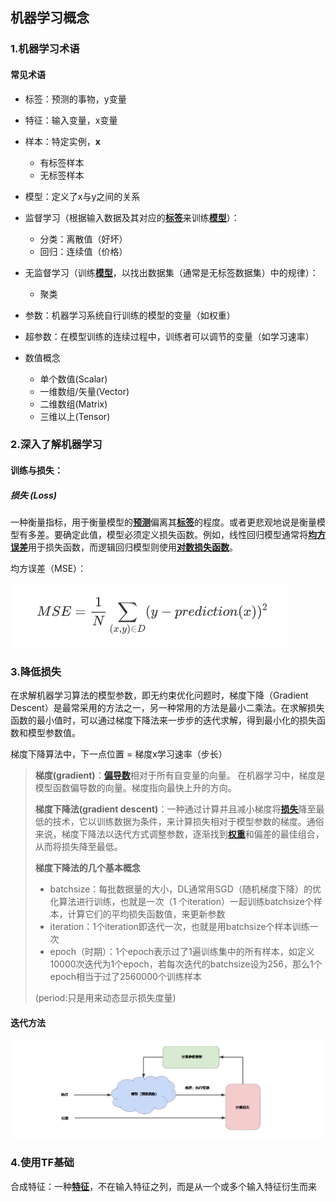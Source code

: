 ## 机器学习概念

### 1.机器学习术语

#### 常见术语

- 标签：预测的事物，y变量
- 特征：输入变量，x变量
- 样本：特定实例，**x**
  - 有标签样本
  - 无标签样本
- 模型：定义了x与y之间的关系

- 监督学习（根据输入数据及其对应的[**标签**](https://developers.google.cn/machine-learning/glossary/#label)来训练[**模型**](https://developers.google.cn/machine-learning/glossary/#model)）：
  - 分类：离散值（好坏）
  - 回归：连续值（价格）

- 无监督学习（训练[**模型**](https://developers.google.cn/machine-learning/glossary/#model)，以找出数据集（通常是无标签数据集）中的规律）：
  - 聚类
- 参数：机器学习系统自行训练的模型的变量（如权重）
- 超参数：在模型训练的连续过程中，训练者可以调节的变量（如学习速率）

- 数值概念
  - 单个数值(Scalar)
  - 一维数组/矢量(Vector)
  - 二维数组(Matrix)
  - 三维以上(Tensor)



### 2.深入了解机器学习

#### 训练与损失：

##### 损失 (Loss)

一种衡量指标，用于衡量模型的[**预测**](https://developers.google.cn/machine-learning/crash-course/glossary#prediction)偏离其[**标签**](https://developers.google.cn/machine-learning/crash-course/glossary#label)的程度。或者更悲观地说是衡量模型有多差。要确定此值，模型必须定义损失函数。例如，线性回归模型通常将[**均方误差**](https://developers.google.cn/machine-learning/crash-course/glossary#MSE)用于损失函数，而逻辑回归模型则使用[**对数损失函数**](https://developers.google.cn/machine-learning/crash-course/glossary#Log_Loss)。

均方误差（MSE）：

![](./img/1.png)

### 3.降低损失

在求解机器学习算法的模型参数，即无约束优化问题时，梯度下降（Gradient Descent）是最常采用的方法之一，另一种常用的方法是最小二乘法。在求解损失函数的最小值时，可以通过梯度下降法来一步步的迭代求解，得到最小化的损失函数和模型参数值。

 梯度下降算法中，下一点位置 = 梯度x学习速率（步长）

> **梯度(gradient)**：[**偏导数**](https://developers.google.cn/machine-learning/glossary/#partial_derivative)相对于所有自变量的向量。 在机器学习中，梯度是模型函数偏导数的向量。梯度指向最快上升的方向。
>
> **梯度下降法(gradient descent)**：一种通过计算并且减小梯度将[**损失**](https://developers.google.cn/machine-learning/glossary/#loss)降至最低的技术，它以训练数据为条件，来计算损失相对于模型参数的梯度。通俗来说，梯度下降法以迭代方式调整参数，逐渐找到[**权重**](https://developers.google.cn/machine-learning/glossary/#weight)和偏差的最佳组合，从而将损失降至最低。
>
> **梯度下降法的几个基本概念**
>
> - batchsize：每批数据量的大小，DL通常用SGD（随机梯度下降）的优化算法进行训练，也就是一次（1 个iteration）一起训练batchsize个样本，计算它们的平均损失函数值，来更新参数
> - iteration：1个iteration即迭代一次，也就是用batchsize个样本训练一次
> - epoch（时期）：1个epoch表示过了1遍训练集中的所有样本，如定义10000次迭代为1个epoch，若每次迭代的batchsize设为256，那么1个epoch相当于过了2560000个训练样本
>
> (period:只是用来动态显示损失度量)

#### 迭代方法

![](./img/google-1.jpg)

### 4.使用TF基础

合成特征：一种[**特征**](https://developers.google.cn/machine-learning/crash-course/glossary#feature)，不在输入特征之列，而是从一个或多个输入特征衍生而来

